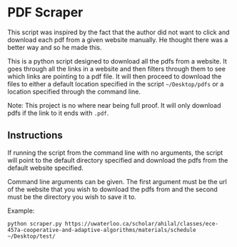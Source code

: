 # PDF Scraper

This script was inspired by the fact that the author did not want to click and download each pdf from a given website manually. He thought there was a better way and so he made this.

This is a python script designed to download all the pdfs from a website. It goes through all the links in a website and then filters through them to see which links are pointing to a pdf file. It will then proceed to download the files to either a default location specified in the script `~/Desktop/pdfs` or a location specified through the command line.

Note: This project is no where near being full proof. It will only download pdfs if the link to it ends with `.pdf`.

## Instructions

If running the script from the command line with no arguments, the script will point to the default directory specified and download the pdfs from the default website specified.

Command line arguments can be given. The first argument must be the url of the website that you wish to download the pdfs from and the second must be the directory you wish to save it to.

Example: 
~~~~
python scraper.py https://uwaterloo.ca/scholar/ahilal/classes/ece-457a-cooperative-and-adaptive-algorithms/materials/schedule ~/Desktop/test/
~~~~
